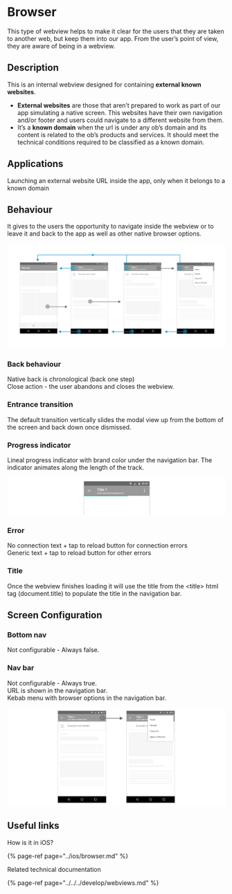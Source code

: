 # Browser

This type of webview helps to make it clear for the users that they are taken to another web, but keep them into our app. From the user’s point of view, they are aware of being in a webview.

## Description

This is an internal webview designed for containing **external known websites**.

* **External websites** are those that aren’t prepared to work as part of our app simulating a native screen. This websites have their own navigation and/or footer and users could navigate to a different website from them. 
* It’s a **known domain** when the url is under any ob’s domain and its content is related to the ob’s products and services. It should meet the technical conditions required to be classified as a known domain.  

## **Applications**

Launching an external website URL inside the app, only when it belongs to a known domain

## **Behaviour**

It gives to the users the opportunity to navigate inside the webview or to leave it and back to the app as well as other native browser options.

![Android Browser Behaviour](../../../.gitbook/assets/android_browser.png)

### **Back behaviour**

Native back is chronological \(back one step\)  
Close action - the user abandons and closes the webview.

### **Entrance transition**

The default transition vertically slides the modal view up from the bottom of the screen and back down once dismissed.

### **Progress indicator**

Lineal progress indicator with brand color under the navigation bar. The indicator animates along the length of the track.

![](../../../.gitbook/assets/android_progress-indicator_browser.png)

### Error

No connection text + tap to reload button for connection errors  
Generic text + tap to reload button for other errors

### Title

Once the webview finishes loading it will use the title from the &lt;title&gt; html tag \(document.title\) to populate the title in the navigation bar.

## Screen Configuration

### Bottom nav

Not configurable - Always false.

### Nav bar

Not configurable - Always true.  
URL is shown in the navigation bar.  
Kebab menu with browser options in the navigation bar.

![](../../../.gitbook/assets/android_browser_navbar.png)

## Useful links <a id="useful-links"></a>

How is it in iOS?

{% page-ref page="../ios/browser.md" %}

 Related technical documentation

{% page-ref page="../../../develop/webviews.md" %}

  


